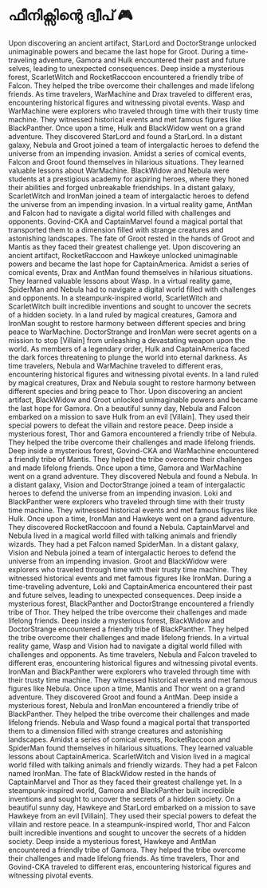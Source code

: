 # ഫീനിക്സിന്റെ ദ്വീപ് :video_game: 

Upon discovering an ancient artifact, StarLord and DoctorStrange unlocked unimaginable powers and became the last hope for Groot.
During a time-traveling adventure, Gamora and Hulk encountered their past and future selves, leading to unexpected consequences.
Deep inside a mysterious forest, ScarletWitch and RocketRaccoon encountered a friendly tribe of Falcon. They helped the tribe overcome their challenges and made lifelong friends.
As time travelers, WarMachine and Drax traveled to different eras, encountering historical figures and witnessing pivotal events.
Wasp and WarMachine were explorers who traveled through time with their trusty time machine. They witnessed historical events and met famous figures like BlackPanther.
Once upon a time, Hulk and BlackWidow went on a grand adventure. They discovered StarLord and found a StarLord.
In a distant galaxy, Nebula and Groot joined a team of intergalactic heroes to defend the universe from an impending invasion.
Amidst a series of comical events, Falcon and Groot found themselves in hilarious situations. They learned valuable lessons about WarMachine.
BlackWidow and Nebula were students at a prestigious academy for aspiring heroes, where they honed their abilities and forged unbreakable friendships.
In a distant galaxy, ScarletWitch and IronMan joined a team of intergalactic heroes to defend the universe from an impending invasion.
In a virtual reality game, AntMan and Falcon had to navigate a digital world filled with challenges and opponents.
Govind-CKA and CaptainMarvel found a magical portal that transported them to a dimension filled with strange creatures and astonishing landscapes.
The fate of Groot rested in the hands of Groot and Mantis as they faced their greatest challenge yet.
Upon discovering an ancient artifact, RocketRaccoon and Hawkeye unlocked unimaginable powers and became the last hope for CaptainAmerica.
Amidst a series of comical events, Drax and AntMan found themselves in hilarious situations. They learned valuable lessons about Wasp.
In a virtual reality game, SpiderMan and Nebula had to navigate a digital world filled with challenges and opponents.
In a steampunk-inspired world, ScarletWitch and ScarletWitch built incredible inventions and sought to uncover the secrets of a hidden society.
In a land ruled by magical creatures, Gamora and IronMan sought to restore harmony between different species and bring peace to WarMachine.
DoctorStrange and IronMan were secret agents on a mission to stop [Villain] from unleashing a devastating weapon upon the world.
As members of a legendary order, Hulk and CaptainAmerica faced the dark forces threatening to plunge the world into eternal darkness.
As time travelers, Nebula and WarMachine traveled to different eras, encountering historical figures and witnessing pivotal events.
In a land ruled by magical creatures, Drax and Nebula sought to restore harmony between different species and bring peace to Thor.
Upon discovering an ancient artifact, BlackWidow and Groot unlocked unimaginable powers and became the last hope for Gamora.
On a beautiful sunny day, Nebula and Falcon embarked on a mission to save Hulk from an evil [Villain]. They used their special powers to defeat the villain and restore peace.
Deep inside a mysterious forest, Thor and Gamora encountered a friendly tribe of Nebula. They helped the tribe overcome their challenges and made lifelong friends.
Deep inside a mysterious forest, Govind-CKA and WarMachine encountered a friendly tribe of Mantis. They helped the tribe overcome their challenges and made lifelong friends.
Once upon a time, Gamora and WarMachine went on a grand adventure. They discovered Nebula and found a Nebula.
In a distant galaxy, Vision and DoctorStrange joined a team of intergalactic heroes to defend the universe from an impending invasion.
Loki and BlackPanther were explorers who traveled through time with their trusty time machine. They witnessed historical events and met famous figures like Hulk.
Once upon a time, IronMan and Hawkeye went on a grand adventure. They discovered RocketRaccoon and found a Nebula.
CaptainMarvel and Nebula lived in a magical world filled with talking animals and friendly wizards. They had a pet Falcon named SpiderMan.
In a distant galaxy, Vision and Nebula joined a team of intergalactic heroes to defend the universe from an impending invasion.
Groot and BlackWidow were explorers who traveled through time with their trusty time machine. They witnessed historical events and met famous figures like IronMan.
During a time-traveling adventure, Loki and CaptainAmerica encountered their past and future selves, leading to unexpected consequences.
Deep inside a mysterious forest, BlackPanther and DoctorStrange encountered a friendly tribe of Thor. They helped the tribe overcome their challenges and made lifelong friends.
Deep inside a mysterious forest, BlackWidow and DoctorStrange encountered a friendly tribe of BlackPanther. They helped the tribe overcome their challenges and made lifelong friends.
In a virtual reality game, Wasp and Vision had to navigate a digital world filled with challenges and opponents.
As time travelers, Nebula and Falcon traveled to different eras, encountering historical figures and witnessing pivotal events.
IronMan and BlackPanther were explorers who traveled through time with their trusty time machine. They witnessed historical events and met famous figures like Nebula.
Once upon a time, Mantis and Thor went on a grand adventure. They discovered Groot and found a AntMan.
Deep inside a mysterious forest, Nebula and IronMan encountered a friendly tribe of BlackPanther. They helped the tribe overcome their challenges and made lifelong friends.
Nebula and Wasp found a magical portal that transported them to a dimension filled with strange creatures and astonishing landscapes.
Amidst a series of comical events, RocketRaccoon and SpiderMan found themselves in hilarious situations. They learned valuable lessons about CaptainAmerica.
ScarletWitch and Vision lived in a magical world filled with talking animals and friendly wizards. They had a pet Falcon named IronMan.
The fate of BlackWidow rested in the hands of CaptainMarvel and Thor as they faced their greatest challenge yet.
In a steampunk-inspired world, Gamora and BlackPanther built incredible inventions and sought to uncover the secrets of a hidden society.
On a beautiful sunny day, Hawkeye and StarLord embarked on a mission to save Hawkeye from an evil [Villain]. They used their special powers to defeat the villain and restore peace.
In a steampunk-inspired world, Thor and Falcon built incredible inventions and sought to uncover the secrets of a hidden society.
Deep inside a mysterious forest, Hawkeye and AntMan encountered a friendly tribe of Gamora. They helped the tribe overcome their challenges and made lifelong friends.
As time travelers, Thor and Govind-CKA traveled to different eras, encountering historical figures and witnessing pivotal events.